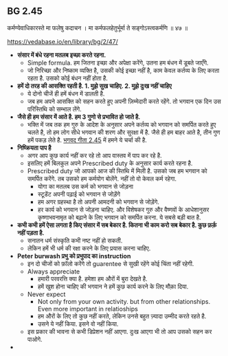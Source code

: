 ## BG 2.45

कर्मण्येवाधिकारस्ते मा फलेषु कदाचन ।
मा कर्मफलहेतुर्भूर्मा ते सङ्गोऽस्त्वकर्मणि ॥ ४७ ॥

https://vedabase.io/en/library/bg/2/47/

* **संसार में बंधे रहना मतलब इच्छा करते रहना.**
    *  Simple formula. हम जितना इच्छा और अपेक्षा करेंगे, उतना हम बंधन में डूबते जाएँगे.
    * जो निरिच्छा और निष्काम व्यक्ति है, उसकी कोई इच्छा नहीं है, काम केवल कर्तव्य के लिए करता रहता है. उसको कोई बंधन नहीं होता है.
* **हमें दो तरह की आसक्ति रहती है. 1. मुझे सुख चाहिए. 2. मुझे दुःख नहीं चाहिए**
    * ये दोनो चीजें ही हमें बंधन में डालती है.
    * जब हम अपने आसक्ति को सहन करते हुए अपनी ज़िम्मेदारी करते रहेंगे. तो भगवान एक दिन उस परिस्तिथि को सम्भाल लेंगे.
* **जैसे ही हम संसार में आते है. हम 3 गुणो से प्रभावित हो जाते है.**
    * भक्ति में जब तक हम गुरु के आदेश के अनुसार अपने कर्तव्य को भगवान को समर्पित करते हुए चलते है, तो हम लोग सीधे भगवान की शरण और सुरक्षा में है.
    जैसे ही हम बाहर आते है, तीन गुण हमें पकड़ लेते है.
    [भगवद गीता 2.45](भगवद%20गीता%202.45.md) में हमने ये चर्चा की है.
*  **निष्क्रियता पाप है**
    * अगर आप कुछ कार्य नहीं कर रहे तो आप वास्तव में पाप कर रहे है.
    * इसलिए हमें बिलकुल अपने Prescribed duty के अनुसार कार्य करते रहना है.
    * Prescribed duty जो आपको आज की स्तिथि में मिली है. उसको जब हम भगवान को समर्पित करेंगे. 
        तब उसको हम कर्मयोग बोलेंगे. नहीं तो वो केवल कर्म रहेगा.   
        * योगा का मतलब उस कर्म को भगवान से जोड़ना 
        * स्टूडेंट अपनी पढ़ाई को भगवान से जोड़ेंगे 
        * हम अगर ग्रहस्था है तो अपनी आमदनी को भगवान से जोड़ेंगे.
        * हर कार्य को भगवान से जोड़ना चाहिए. और विशेषकर गुरु और वैष्णवों के आधेशानुसर कृष्णाभवनामृत को बढ़ाने के लिए 
            भगवान को समर्पित करना. ये सबसे बड़ी बात है.
* **कभी कभी हमें ऐसा लगता है किए संसार में सब बेकार है. कितना भी काम करो सब बेकार है. कुछ फ़र्क़ नहीं पड़ता है.**
    * सनातन धर्म संस्कृति कभी नष्ट नहीं हो सकती.
    * लेकिन हमें भी धर्म की रक्षा करने के लिए प्रयास करना चाहिए.
* **Peter burwash प्रभु को प्रभुपाद का instruction**  
    *  इन दो चीजों को फ़ॉलो करेंगे तो guarentee से सुखी रहेंगे कोई चिंता नहीं रहेगी.
    * Always appreciate 
        * हमारी परवरत्ति क्या है. हमेशा हम औरों में बुरा देखते है.
        * हमें खुश होना चाहिए की भगवान ने हमें कुछ कार्य करने के लिए मौक़ा दिया. 
    * Never expect 
        * Not only from your own activity. but from other relationships. Even more important in relatioships
        * हम औरों के लिए तो कुछ नहीं करते, लेकिन उनसे बहुत ज़्यादा उम्मीद करते रहते है.
        * उसने ये नहीं किया. इसने वो नहीं किया.
    * इस प्रकार की भावना से कभी डिप्रेशन नहीं आएगा.
    दुःख आएगा भी तो आप उसको सहन कर पाओगे.
*  
    
        
     


